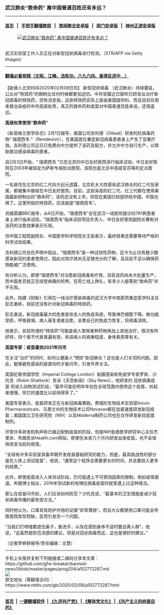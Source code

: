 ### 武汉肺炎“救命药” 离中国普通百姓还有多远？
------------------------

#### [首页](https://github.com/gfw-breaker/banned-news1/blob/master/README.md) &nbsp;&nbsp;|&nbsp;&nbsp; [手把手翻墙教程](https://github.com/gfw-breaker/guides/wiki) &nbsp;&nbsp;|&nbsp;&nbsp; [禁闻聚合安卓版](https://github.com/gfw-breaker/bn-android) &nbsp;&nbsp;|&nbsp;&nbsp; [网门安卓版](https://github.com/oGate2/oGate) &nbsp;&nbsp;|&nbsp;&nbsp; [神州正道安卓版](https://github.com/SzzdOgate/update) 



<div><div class="featured_image">
 <a href="https://i.ntdtv.com/assets/uploads/2020/02/GettyImages-1199129374.jpg" target="_blank">
  <figure>
   <img alt="武汉肺炎“救命药” 离中国普通百姓还有多远？" src="https://i.ntdtv.com/assets/uploads/2020/02/GettyImages-1199129374-800x450.jpg"/>
  </figure><br/>
 </a>
 <span class="caption">
  武汉实验室工作人员正在对新型冠状病毒进行检测。（STR/AFP via Getty Images）
 </span>
</div>
</div><hr/>

#### [翻墙必看视频（文昭、江峰、法轮功、八九六四、香港反送中...）](http://167.172.214.107/home.html)

<div><div class="post_content" itemprop="articleBody">
 <p>
  【新唐人北京时间2020年02月08日讯】
  <ok href="https://www.ntdtv.com/gb/新型冠状病毒.htm">
   新型冠状病毒
  </ok>
  （武汉肺炎）持续蔓延，公众对“特效药”的期盼比任何时候都更加迫切。中共官媒近日鼓吹已研发出治疗新冠病毒的特效药，但有消息指，这些特效药实际上是由美国提供的，而且目前仅用来救治染疫的中共高层权贵，真正的救命药和疫苗对中国普通百姓来说，还很遥远。
 </p>
 <p>
  <strong>
   高层权贵使用“救命药”
  </strong>
 </p>
 <p>
  《新英格兰医学杂志》2月1日报导，美国公司吉利德（Gilead）研发的抗病毒药物“
  <ok href="https://www.ntdtv.com/gb/瑞德西韦.htm">
   瑞德西韦
  </ok>
  ”（Remdesivir），在美国首位重症新冠病毒患者身上产生了显著疗效。吉利德公司近日已免费向中方提供了该药及配方，并允许中方自行生产，以帮助救治感染病毒的患者。
 </p>
 <p>
  自2月3日开始，“
  <ok href="https://www.ntdtv.com/gb/瑞德西韦.htm">
   瑞德西韦
  </ok>
  ”已在北京的中日友好医院进行临床试验。中日友好医院在2003年被指定为萨斯专病防治医院，该院也是北京中高级官员等的定点医院。
 </p>
 <p>
  一名居住在北京的红二代向大纪元透露，北京机关大院感染武汉肺炎的红二代及家属，都被集中接收在中日友好医院。目前，这些染疫的红二代、红三代都在使用美国最新研制出的“救命药”，该药还没有上市，但现在美国已经提供给中国，中国也用了。这里所指的特效药，应该就是“瑞德西韦”。
 </p>
 <p>
  另据英媒BBC报导，从6日开始，“瑞德西韦”会在武汉一线医院接诊的761例患者身上进行临床试验。“瑞德西韦”临床试验项目负责人、中日友好医院副院长曹彬对该药的治愈效果表示乐观。
 </p>
 <p>
  但中国工程院副院长、中国医学科学院院长王辰表示，最终效果还需要等待严格的科学试验结果。
 </p>
 <p>
  吉利德公司也在声明中指出，“瑞德西韦”是一种试验性药物，迄今为止仅有极少数感染新冠的患者使用过，因此对其疗效尚无足够充分的了解，且目前不足以确保药物能被广泛使用。
 </p>
 <p>
  有分析认为，即使“瑞德西韦”对治愈新冠病毒有疗效，目前该药尚未大批量生产，而中国老百姓正在经受病痛的煎熬，在死亡线上挣扎，有多少人能等到“救命药”并不乐观。
 </p>
 <p>
  此外，陆媒《财新》引用在一线治疗感染病毒的武汉大学中南医院重症医学科主任彭志勇称，目前还没有针对新冠病毒的特效药。
 </p>
 <p>
  彭志勇说，新冠病毒最大的危害是攻击人的免疫系统，导致淋巴细胞下降，肺功能受损，呼吸衰竭。病人康复或者治愈，全靠自己的免疫力恢复，将病毒消除。
 </p>
 <p>
  他表示，目前所谓的“特效药”可能是病人使用某种药物再加上其他治疗，情况有所好转，但个案不代表普遍有效，和该病人的病重程度、身体素质等有关。
 </p>
 <p>
  <strong>
   英国专家：疫苗最快2021年问市
  </strong>
 </p>
 <p>
  在关注“治疗”的同时，如何让健康人“预防”新冠肺炎？这也是人们关切的问题。因此，能够避免感染的疫苗何时才能问市，引发外界关注。
 </p>
 <p>
  英国伦敦帝国学院（Imperial College London）粘膜感染和免疫学专家罗宾．沙托克（Robin Shattock）告诉《天空新闻》（Sky News），他研发的
  <ok href="https://www.ntdtv.com/gb/冠状病毒疫苗.htm">
   冠状病毒疫苗
  </ok>
  将进入动物测试阶段，“最早可能在明年年初在全球范围内使用这个疫苗，听起来很慢，但它的速度比以前快得多了。”
 </p>
 <p>
  美国专家表示，疫苗研发正在与新冠病毒赛跑。费城的生物技术实验室Inovio Pharmaceuticals、马里兰州的生物技术公司Novavax都在加紧速度研发新冠疫苗；美国国立卫生研究院（NIH）以及Moderna制药公司也在合作研发新冠疫苗制剂。
 </p>
 <p>
  尽管许多研发机构声称已接近配制疫苗的阶段，但是NIH急救医学研究中心主任杰里米．布朗告诉Health.com网站，即使在未来几个月内研发出来疫苗，也不会很快改变当前的疫情。
 </p>
 <p>
  “全球有许多实验室具备早期开发疫苗基础研究的能力，但是，最具挑战性的部分是在人体上测试疫苗”，他说，“通常这个程序会需要更长的时间，并且要投入更多的经费。”
 </p>
 <p>
  此外，即使疫苗进入人体测试阶段，仍可能遇上不可预测因素的限制，例如疫情衰退。布朗博士指出，2016年测试新的埃博拉病毒疫苗时就曾遇上过这种情况。
 </p>
 <p>
  那么在疫苗问市前，人们应该如何防范？沙托克说，“最基本的卫生措施是减少冠状病毒传播的最有效方法。”
 </p>
 <p>
  同时他认为，口罩具有防护作用的证据“非常薄弱”。而且大众都使用口罩可能会导致医院库存短缺，反而引发另一个问题。
 </p>
 <p>
  “当我们打喷嚏要遮住鼻子，勤洗手，以及在感到身体不适时要远离人群”，他说，“这虽然是防范流感的建议，但是对冠状病毒而这，这也是很好的建议。”
 </p>
 <p>
  （记者罗婷婷报导/责任编辑：文慧）
 </p>
 <div class="single_ad">
 </div>
</div>
</div>
<hr/>
手机上长按并复制下列链接或二维码分享本文章：<br/>
https://github.com/gfw-breaker/banned-news1/blob/master/pages/prog204/a102772287.md <br/>
<a href='https://github.com/gfw-breaker/banned-news1/blob/master/pages/prog204/a102772287.md'><img src='https://github.com/gfw-breaker/banned-news1/blob/master/pages/prog204/a102772287.md.png'/></a> <br/>
原文地址（需翻墙访问）：https://www.ntdtv.com/gb/2020/02/08/a102772287.html


------------------------
#### [首页](https://github.com/gfw-breaker/banned-news1/blob/master/README.md) &nbsp;|&nbsp; [一键翻墙软件](https://github.com/gfw-breaker/nogfw/blob/master/README.md) &nbsp;| [《九评共产党》](https://github.com/gfw-breaker/9ping.md/blob/master/README.md#九评之一评共产党是什么) | [《解体党文化》](https://github.com/gfw-breaker/jtdwh.md/blob/master/README.md) | [《共产主义的终极目的》](https://github.com/gfw-breaker/gczydzjmd.md/blob/master/README.md)


<img src='http://gfw-breaker.win/banned-news/pages/prog204/a102772287.md' width='0px' height='0px'/>